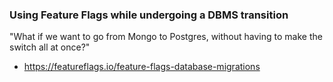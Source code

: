 
### Using Feature Flags while undergoing a DBMS transition
"What if we want to go from Mongo to Postgres, without having to make the switch all at once?"
- https://featureflags.io/feature-flags-database-migrations